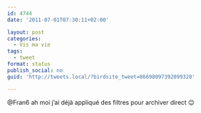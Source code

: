 ```yaml
---
id: 4744
date: '2011-07-01T07:30:11+02:00'

layout: post
categories:
  - Vis ma vie
tags:
  - tweet
format: status
publish_social: no
guid: 'http://tweets.local/?birdsite_tweet=86698097392099328'

---
```


@Fran6 ah moi j’ai déjà appliqué des filtres pour archiver direct 😉